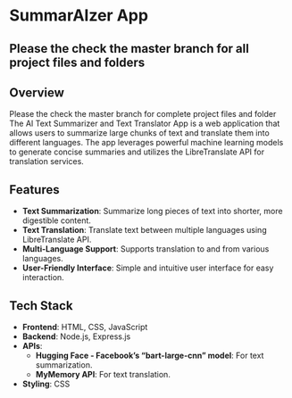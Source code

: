 # SummarAIzer App
## Please the check the master branch for all project files and folders
## Overview
Please the check the master branch for complete project files and folder
The AI Text Summarizer and Text Translator App is a web application that allows users to summarize large chunks of text and translate them into different languages. The app leverages powerful machine learning models to generate concise summaries and utilizes the LibreTranslate API for translation services.

## Features

- **Text Summarization**: Summarize long pieces of text into shorter, more digestible content.
- **Text Translation**: Translate text between multiple languages using LibreTranslate API.
- **Multi-Language Support**: Supports translation to and from various languages.
- **User-Friendly Interface**: Simple and intuitive user interface for easy interaction.

## Tech Stack

- **Frontend**: HTML, CSS, JavaScript
- **Backend**: Node.js, Express.js
- **APIs**:
  - **Hugging Face - Facebook’s “bart-large-cnn” model**: For text summarization.
  - **MyMemory API**: For text translation.
- **Styling**: CSS


